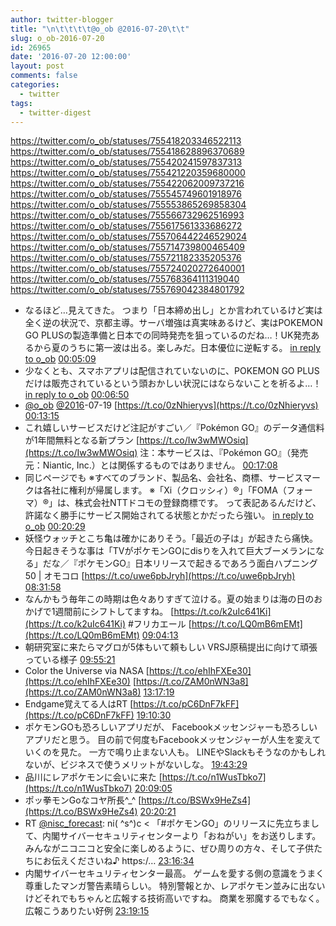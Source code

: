 ```yaml
---
author: twitter-blogger
title: "\n\t\t\t\t@o_ob @2016-07-20\t\t"
slug: o_ob-2016-07-20
id: 26965
date: '2016-07-20 12:00:00'
layout: post
comments: false
categories:
  - twitter
tags:
  - twitter-digest
---
```


https://twitter.com/o_ob/statuses/755418203346522113 https://twitter.com/o_ob/statuses/755418628896370689 https://twitter.com/o_ob/statuses/755420241597837313 https://twitter.com/o_ob/statuses/755421220359680000 https://twitter.com/o_ob/statuses/755422062009737216 https://twitter.com/o_ob/statuses/755545749601918976 https://twitter.com/o_ob/statuses/755553865269858304 https://twitter.com/o_ob/statuses/755566732962516993 https://twitter.com/o_ob/statuses/755617561333686272 https://twitter.com/o_ob/statuses/755706442246529024 https://twitter.com/o_ob/statuses/755714739800465409 https://twitter.com/o_ob/statuses/755721182335205376 https://twitter.com/o_ob/statuses/755724020272640001 https://twitter.com/o_ob/statuses/755768364111319040 https://twitter.com/o_ob/statuses/755769042384801792  

*   なるほど…見えてきた。 つまり「日本締め出し」とか言われているけど実は全く逆の状況で、京都主導。サーバ増強は真実味あるけど、実はPOKEMON GO PLUSの製造準備と日本での同時発売を狙っているのだね…！UK発売あるから夏のうちに第一波は出る。楽しみだ。日本優位に逆転する。 [in reply to o_ob](https://twitter.com/o_ob/statuses/755416216949301253) [00:05:09](https://twitter.com/o_ob/statuses/755418203346522113)
*   少なくとも、スマホアプリは配信されていないのに、POKEMON GO PLUSだけは販売されているという頭おかしい状況にはならないことを祈るよ…！ [in reply to o_ob](https://twitter.com/o_ob/statuses/755418203346522113) [00:06:50](https://twitter.com/o_ob/statuses/755418628896370689)
*   [@o_ob](https://twitter.com/o_ob) [@2016](https://twitter.com/2016)-07-19 [https://t.co/0zNhieryvs](https://t.co/0zNhieryvs) [00:13:15](https://twitter.com/o_ob/statuses/755420241597837313)
*   これ嬉しいサービスだけど注記がすごい／『Pokémon GO』のデータ通信料が1年間無料となる新プラン [https://t.co/Iw3wMWOsiq](https://t.co/Iw3wMWOsiq) 注：本サービスは、『Pokémon GO』（発売元：Niantic, Inc.）とは関係するものではありません。 [00:17:08](https://twitter.com/o_ob/statuses/755421220359680000)
*   同じページでも ※すべてのブランド、製品名、会社名、商標、サービスマークは各社に権利が帰属します。 ※「Xi（クロッシィ）®」「FOMA（フォーマ）®」は、株式会社NTTドコモの登録商標です。 って表記あるんだけど、許諾なく勝手にサービス開始されてる状態とかだったら強い。 [in reply to o_ob](https://twitter.com/o_ob/statuses/755421220359680000) [00:20:29](https://twitter.com/o_ob/statuses/755422062009737216)
*   妖怪ウォッチとこち亀は確かにありそう。「最近の子は」が起きたら痛快。今日起きそうな事は「TVがポケモンGOにdisりを入れて巨大ブーメランになる」だな／『ポケモンGO』日本リリースで起きるであろう面白ハプニング50 | オモコロ [https://t.co/uwe6pbJryh](https://t.co/uwe6pbJryh) [08:31:58](https://twitter.com/o_ob/statuses/755545749601918976)
*   なんかもう毎年この時期は色々ありすぎて泣ける。夏の始まりは海の日のおかげで1週間前にシフトしてますね。 [https://t.co/k2uIc641Ki](https://t.co/k2uIc641Ki) #フリカエール [https://t.co/LQ0mB6mEMt](https://t.co/LQ0mB6mEMt) [09:04:13](https://twitter.com/o_ob/statuses/755553865269858304)
*   朝研究室に来たらマグロが5体もいて頼もしい VRSJ原稿提出に向けて頑張っている様子 [09:55:21](https://twitter.com/o_ob/statuses/755566732962516993)
*   Color the Universe via NASA [https://t.co/ehIhFXEe30](https://t.co/ehIhFXEe30) [https://t.co/ZAM0nWN3a8](https://t.co/ZAM0nWN3a8) [13:17:19](https://twitter.com/o_ob/statuses/755617561333686272)
*   Endgame覚えてる人はRT [https://t.co/pC6DnF7kFF](https://t.co/pC6DnF7kFF) [19:10:30](https://twitter.com/o_ob/statuses/755706442246529024)
*   ポケモンGOも恐ろしいアプリだが、 Facebookメッセンジャーも恐ろしいアプリだと思う。 目の前で何度もFacebookメッセンジャーが人生を変えていくのを見た。 一方で鳴り止まない人も。 LINEやSlackもそうなのかもしれないが、ビジネスで使うメリットがないしな。 [19:43:29](https://twitter.com/o_ob/statuses/755714739800465409)
*   品川にレアポケモンに会いに来た [https://t.co/n1WusTbko7](https://t.co/n1WusTbko7) [20:09:05](https://twitter.com/o_ob/statuses/755721182335205376)
*   ポッ拳モンGoなコヤ所長^_^ [https://t.co/BSWx9HeZs4](https://t.co/BSWx9HeZs4) [20:20:21](https://twitter.com/o_ob/statuses/755724020272640001)
*   RT [@nisc_forecast](https://twitter.com/nisc_forecast): ni( ^s^)c < 「#ポケモンGO」のリリースに先立ちまして、内閣サイバーセキュリティセンターより「おねがい」をお送りします。 みんながニコニコと安全に楽しめるように、ぜひ周りの方々、そして子供たちにお伝えくださいね♪ https:/… [23:16:34](https://twitter.com/o_ob/statuses/755768364111319040)
*   内閣サイバーセキュリティセンター最高。 ゲームを愛する側の意識をうまく尊重したマンガ警告素晴らしい。 特別警報とか、レアポケモン並みに出ないけどそれでもちゃんと広報する技術高いですね。 商業を邪魔するでもなく。 広報こうありたい好例 [23:19:15](https://twitter.com/o_ob/statuses/755769042384801792)